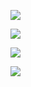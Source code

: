![](Pasted%20image%2020250704144714.png)

![](Pasted%20image%2020250704144741.png)

![](Pasted%20image%2020250704144806.png)

![](Pasted%20image%2020250704144837.png)





























